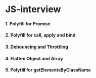 # JS-interview

#### 1. Polyfill for Promise
#### 2. Polyfill for call, apply and bind
#### 3. Debouncing and Throttling
#### 4. Flatten Object and Array
#### 5. Polyfill for getElementsByClassName
